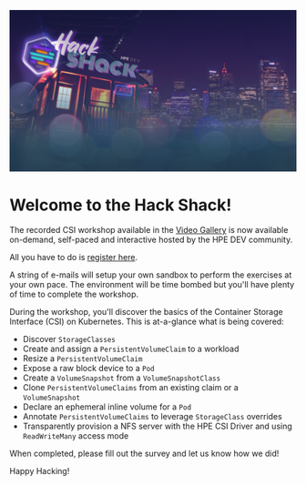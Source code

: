 ![HPE DEV Hack Shack](img/hack-shack.png)

# Welcome to the Hack Shack!

The recorded CSI workshop available in the [Video Gallery](../../learn/video_gallery/index.html#hpe_dev_hack_shack_workshop_using_the_container_storage_interface) is now available on-demand, self-paced and interactive hosted by the HPE DEV community.

All you have to do is [register here](https://hackshack.hpedev.io/workshops).

A string of e-mails will setup your own sandbox to perform the exercises at your own pace. The environment will be time bombed but you'll have plenty of time to complete the workshop. 

During the workshop, you'll discover the basics of the Container Storage Interface (CSI) on Kubernetes. This is at-a-glance what is being covered:

- Discover `StorageClasses`
- Create and assign a `PersistentVolumeClaim` to a workload
- Resize a `PersistentVolumeClaim`
- Expose a raw block device to a `Pod`
- Create a `VolumeSnapshot` from a `VolumeSnapshotClass`
- Clone `PersistentVolumeClaims` from an existing claim or a `VolumeSnapshot`
- Declare an ephemeral inline volume for a `Pod`
- Annotate `PersistentVolumeClaims` to leverage `StorageClass` overrides
- Transparently provision a NFS server with the HPE CSI Driver and using `ReadWriteMany` access mode 

When completed, please fill out the survey and let us know how we did!

Happy Hacking!
